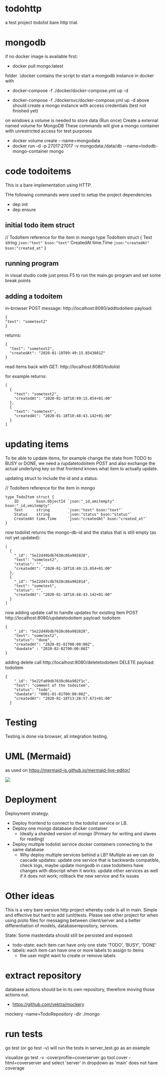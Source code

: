 # todohttp
a test project todolist
bare http trial.

# mongodb

if no docker image is available first:
* docker pull mongo:latest

folder
.\docker 
contains the script to start a mongodb instance in docker with
* docker-compose -f ./docker/docker-compose.yml up -d 

* docker-compose -f ./dockersvc/docker-compose.yml up -d 
above should create a mongo instance with access credentials (test not finished yet)

on windows a volume is needed to store data
(Run once) Create a external named volume for MongoDB
These commands will give a mongo container with unrestricted access for test purposes
* docker volume create --name=mongodata
* docker run -d -p 27017:27017 -v mongodata:/data/db --name=tododb-mongo-container mongo

code todoitems
==============
This is a bare implementation using HTTP.

THe following commands were used to setup the project dependencies
* dep init
* dep ensure

initial todo item struct
------------------------
// TodoItem reference for the item in mongo
type TodoItem struct {
	Text      string    `json:"text" bson:"text"`
	CreatedAt time.Time `json:"createdAt" bson:"created_at"`
}

running program
---------------
in visual studio code just press F5 to run the main.go program
and set some break points

adding a todoitem
-----------------
in-browser POST message:
http://localhost:8080/addtodoitem
payload:

```
{
"text": "sometext2"
}
```

returns:
```
{
  "text": "sometext2",
  "createdAt": "2020-01-18T09:49:15.8543081Z"
}
```

read items back with GET:
http://localhost:8080/todolist

for example returns:
```
[
  {
    "text": "sometext2",
    "createdAt": "2020-01-18T10:49:15.854+01:00"
  },
  {
    "text": "sometext",
    "createdAt": "2020-01-18T10:48:43.142+01:00"
  }
]
```

# updating items

To be able to update items, for example change the state from TODO to BUSY or DONE, we need a /updatetodoitem POST and also exchange
the actual underlying key so that frontend knows what item to actually update.

updating struct to include the id and a status:

// TodoItem reference for the item in mongo
```
type TodoItem struct {
	ID        bson.ObjectId `json:"_id,omitempty" bson:"_id,omitempty"`
	Text      string        `json:"text" bson:"text"`
	Status    string        `json:"status" bson:"status"`
	CreatedAt time.Time     `json:"createdAt" bson:"created_at"`
}
```

now todolist returns the mongo-db-id and the status that is still empty (as not yet updated):
```
[
  {
    "_id": "5e22d49bdb7638c86a902828",
    "text": "sometext2",
    "status": "",
    "createdAt": "2020-01-18T10:49:15.854+01:00"
  },
  {
    "_id": "5e22d47cdb7638c86a902814",
    "text": "sometext",
    "status": "",
    "createdAt": "2020-01-18T10:48:43.142+01:00"
  }
]
```

now adding update call to handle updates for existing item
POST
http://localhost:8080/updatetodoitem
payload: todoitem
```
{
    "_id": "5e22d49bdb7638c86a902828",
    "text": "sometext2",
    "status": "done",
    "createdAt": "2020-01-01T00:00:00Z",
    "duedate" : "2020-02-02T00:00:00Z"
}
```


adding delete call
http://localhost:8080/deletetodoitem DELETE
payload: todoitem
```
{
    "_id": "5e22fa09db7638c86a902f1c",
    "text": "comment of the todoitem",
    "status": "todo",
    "duedate": "0001-01-01T00:00:00Z",
    "createdAt": "2020-01-18T13:28:57.671+01:00"
  }
```

  # Testing 

  Testing is done via browser, all integration testing.

UML (Mermaid)
=============

as used on https://mermaid-js.github.io/mermaid-live-editor/

[![](https://mermaid.ink/img/eyJjb2RlIjoic2VxdWVuY2VEaWFncmFtXG5Gcm9udGVuZCAtPiB0b2RvbGlzdHN2YzogUE9TVCBhZGR0b2RvaXRlbVxudG9kb2xpc3RzdmMgLT4gbW9uZ28gOiBzdG9yZSB0b2RvaXRlbVxudG9kb2xpc3RzdmMgLS0-IEZyb250ZW5kOiB0b2RvaXRlbSByZXNwb25zZVxuRnJvbnRlbmQgLT4gdG9kb2xpc3RzdmM6IEdFVCB0b2RvbGlzdFxudG9kb2xpc3RzdmMgLT4gbW9uZ28gOiByZXRyaWV2ZSBhbGwgaXRlbXNcbnRvZG9saXN0c3ZjIC0tPiBGcm9udGVuZDogdG9kb2xpc3QgcmVzcG9uc2VcbkZyb250ZW5kIC0-IHRvZG9saXN0c3ZjOiBQT1NUIC91cGRhdGV0b2RvaXRlbVxudG9kb2xpc3RzdmMgLT4gbW9uZ28gOiB1cGRhdGUgb25lIGl0ZW1cbnRvZG9saXN0c3ZjIC0tPiBGcm9udGVuZDogdG9kb2xpc3QgcmVzcG9uc2VcbiIsIm1lcm1haWQiOnsidGhlbWUiOiJkZWZhdWx0In19)](https://mermaid-js.github.io/mermaid-live-editor/#/edit/eyJjb2RlIjoic2VxdWVuY2VEaWFncmFtXG5Gcm9udGVuZCAtPiB0b2RvbGlzdHN2YzogUE9TVCBhZGR0b2RvaXRlbVxudG9kb2xpc3RzdmMgLT4gbW9uZ28gOiBzdG9yZSB0b2RvaXRlbVxudG9kb2xpc3RzdmMgLS0-IEZyb250ZW5kOiB0b2RvaXRlbSByZXNwb25zZVxuRnJvbnRlbmQgLT4gdG9kb2xpc3RzdmM6IEdFVCB0b2RvbGlzdFxudG9kb2xpc3RzdmMgLT4gbW9uZ28gOiByZXRyaWV2ZSBhbGwgaXRlbXNcbnRvZG9saXN0c3ZjIC0tPiBGcm9udGVuZDogdG9kb2xpc3QgcmVzcG9uc2VcbkZyb250ZW5kIC0-IHRvZG9saXN0c3ZjOiBQT1NUIC91cGRhdGV0b2RvaXRlbVxudG9kb2xpc3RzdmMgLT4gbW9uZ28gOiB1cGRhdGUgb25lIGl0ZW1cbnRvZG9saXN0c3ZjIC0tPiBGcm9udGVuZDogdG9kb2xpc3QgcmVzcG9uc2VcbiIsIm1lcm1haWQiOnsidGhlbWUiOiJkZWZhdWx0In19)

Deployment
==========

Deployment strategy.
- Deploy frontend to connect to the todolist service or LB.
- Deploy one mongo database docker container
    * Ideally a sharded version of mongo (Primary for writing and slaves for reading)
- Deploy multiple todolist service docker containers connecting to the same database
    * Why deploy multiple services behind a LB? Multiple as we can do cascade updates:
        update one service that is backwards compatible, check logs, maybe update mongodb in case todoitems have changes with dbscript 
        when it works: update other services as well
        if it does not work; rollback the new service and fix issues

Other ideas
===========
This is a very bare version http project whereby code is all in main. Simple and effective but hard to add (unit)tests. Please see other project for when using proto files for messaging between client/server and a better differentiation of models, databaserepository, services.

State: Some masterdata should still be persisted and exposed:
- todo-state: each item can have only one state 'TODO', 'BUSY', 'DONE'
- labels: each item can have one or  more labels to assign to items
  - the user might want to create or remove labels

extract repository
==================
database actions should be in its own repository, therefore moving those actions out.

* https://github.com/vektra/mockery

mockery -name=TodoRepository -dir ./mongo

run tests
=========
go test (or go test -v)
will run the tests in server_test.go as an example

visualize
go test -v -coverprofile=coverserver
go tool cover -html=coverserver
and select 'server' in dropdown as 'main' does not have coverage